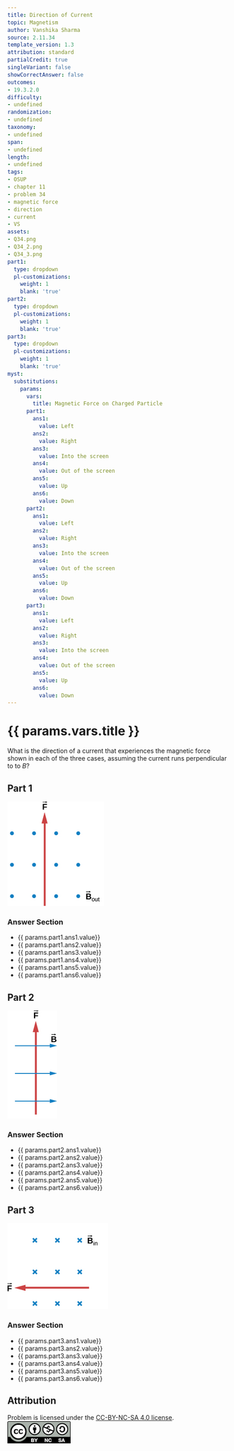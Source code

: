 ```yaml
---
title: Direction of Current
topic: Magnetism
author: Vanshika Sharma
source: 2.11.34
template_version: 1.3
attribution: standard
partialCredit: true
singleVariant: false
showCorrectAnswer: false
outcomes:
- 19.3.2.0
difficulty:
- undefined
randomization:
- undefined
taxonomy:
- undefined
span:
- undefined
length:
- undefined
tags:
- OSUP
- chapter 11
- problem 34
- magnetic force
- direction
- current
- VS
assets:
- Q34.png
- Q34_2.png
- Q34_3.png
part1:
  type: dropdown
  pl-customizations:
    weight: 1
    blank: 'true'
part2:
  type: dropdown
  pl-customizations:
    weight: 1
    blank: 'true'
part3:
  type: dropdown
  pl-customizations:
    weight: 1
    blank: 'true'
myst:
  substitutions:
    params:
      vars:
        title: Magnetic Force on Charged Particle
      part1:
        ans1:
          value: Left
        ans2:
          value: Right
        ans3:
          value: Into the screen
        ans4:
          value: Out of the screen
        ans5:
          value: Up
        ans6:
          value: Down
      part2:
        ans1:
          value: Left
        ans2:
          value: Right
        ans3:
          value: Into the screen
        ans4:
          value: Out of the screen
        ans5:
          value: Up
        ans6:
          value: Down
      part3:
        ans1:
          value: Left
        ans2:
          value: Right
        ans3:
          value: Into the screen
        ans4:
          value: Out of the screen
        ans5:
          value: Up
        ans6:
          value: Down
---
```

# {{ params.vars.title }}
What is the direction of a current that experiences the magnetic force shown in each of the three cases, assuming the current runs perpendicular to to $B$?

## Part 1

<img src="Q34.png">

### Answer Section

- {{ params.part1.ans1.value}}
- {{ params.part1.ans2.value}}
- {{ params.part1.ans3.value}}
- {{ params.part1.ans4.value}}
- {{ params.part1.ans5.value}}
- {{ params.part1.ans6.value}}

## Part 2

<img src="Q34_2.png">

### Answer Section

- {{ params.part2.ans1.value}}
- {{ params.part2.ans2.value}}
- {{ params.part2.ans3.value}}
- {{ params.part2.ans4.value}}
- {{ params.part2.ans5.value}}
- {{ params.part2.ans6.value}}

## Part 3

<img src="Q34_3.png">

### Answer Section

- {{ params.part3.ans1.value}}
- {{ params.part3.ans2.value}}
- {{ params.part3.ans3.value}}
- {{ params.part3.ans4.value}}
- {{ params.part3.ans5.value}}
- {{ params.part3.ans6.value}}

## Attribution

Problem is licensed under the [CC-BY-NC-SA 4.0 license](https://creativecommons.org/licenses/by-nc-sa/4.0/).<br> ![The Creative Commons 4.0 license requiring attribution-BY, non-commercial-NC, and share-alike-SA license.](https://raw.githubusercontent.com/firasm/bits/master/by-nc-sa.png)